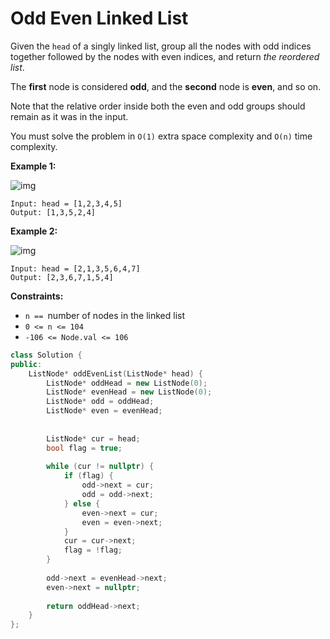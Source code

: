 # Odd Even Linked List

Given the `head` of a singly linked list, group all the nodes with odd indices together followed by the nodes with even indices, and return *the reordered list*.

The **first** node is considered **odd**, and the **second** node is **even**, and so on.

Note that the relative order inside both the even and odd groups should remain as it was in the input.

You must solve the problem in `O(1)` extra space complexity and `O(n)` time complexity.

 

**Example 1:**

![img](https://assets.leetcode.com/uploads/2021/03/10/oddeven-linked-list.jpg)

```
Input: head = [1,2,3,4,5]
Output: [1,3,5,2,4]
```

**Example 2:**

![img](https://assets.leetcode.com/uploads/2021/03/10/oddeven2-linked-list.jpg)

```
Input: head = [2,1,3,5,6,4,7]
Output: [2,3,6,7,1,5,4]
```

 

**Constraints:**

- `n == `number of nodes in the linked list
- `0 <= n <= 104`
- `-106 <= Node.val <= 106`

```c++
class Solution {
public:
    ListNode* oddEvenList(ListNode* head) {
        ListNode* oddHead = new ListNode(0);
        ListNode* evenHead = new ListNode(0);
        ListNode* odd = oddHead;
        ListNode* even = evenHead;
        
        
        ListNode* cur = head;
        bool flag = true;
        
        while (cur != nullptr) {
            if (flag) {
                odd->next = cur;
                odd = odd->next;
            } else {
                even->next = cur;
                even = even->next;
            }
            cur = cur->next;
            flag = !flag;
        }
        
        odd->next = evenHead->next;
        even->next = nullptr;
        
        return oddHead->next;
    }
};
```

